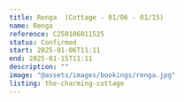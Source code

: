 ```yaml
---
title: Renga  (Cottage - 01/06 - 01/15)
name: Renga
reference: C250106011525
status: Confirmed
start: 2025-01-06T11:11
end: 2025-01-15T11:11
description: ""
image: "@assets/images/bookings/renga.jpg"
listing: the-charming-cottage
---
```

